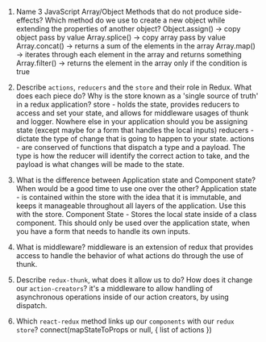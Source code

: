 1.  Name 3 JavaScript Array/Object Methods that do not produce side-effects? Which method do we use to create a new object while extending the properties of another object?
Object.assign() -> copy object pass by value
Array.splice() -> copy array pass by value
Array.concat() -> returns a sum of the elements in the array
Array.map() -> iterates through each element in the array and returns something
Array.filter() -> returns the element in the array only if the condition is true

2.  Describe `actions`, `reducers` and the `store` and their role in Redux.
    What does each piece do?
    Why is the store known as a 'single source of truth' in a redux application?
store - holds the state, provides reducers to access and set your state, and allows for middleware usages of thunk and logger.
        Nowhere else in your application should you be assigning state (except maybe for a form that handles the local inputs)
reducers - dictate the type of change that is going to happen to your state.
actions - are conserved of functions that dispatch a type and a payload.
          The type is how the reducer will identify the correct action to take, and the payload is what changes will be made to the state.

3.  What is the difference between Application state and Component state?
    When would be a good time to use one over the other?
Application state - is contained within the store with the idea that it is immutable, and keeps it manageable throughout all layers of the application.
                    Use this with the store.
Component State - Stores the local state inside of a class component.
                  This should only be used over the application state, when you have a form that needs to handle its own inputs.

4. What is middleware?
    middleware is an extension of redux that provides access to handle the behavior of what actions do through the use of thunk.

5.  Describe `redux-thunk`, what does it allow us to do?
    How does it change our `action-creators`?
    it's a middleware to allow handling of asynchronous operations inside of our action creators, by using dispatch.


6.  Which `react-redux` method links up our `components` with our `redux store`?
    connect(mapStateToProps or null, { list of actions })